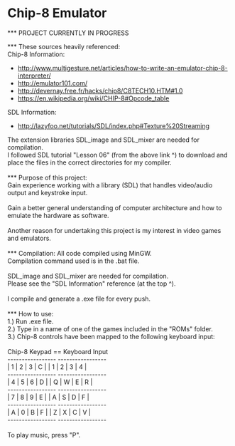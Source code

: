 # Chip-8 Emulator

*** PROJECT CURRENTLY IN PROGRESS

*** These sources heavily referenced:\
Chip-8 Information:
- http://www.multigesture.net/articles/how-to-write-an-emulator-chip-8-interpreter/
- http://emulator101.com/
- http://devernay.free.fr/hacks/chip8/C8TECH10.HTM#1.0
- https://en.wikipedia.org/wiki/CHIP-8#Opcode_table

SDL Information:
- http://lazyfoo.net/tutorials/SDL/index.php#Texture%20Streaming

The extension libraries SDL_image and SDL_mixer are needed for compilation.\
I followed SDL tutorial "Lesson 06" (from the above link ^) to download and place the files in the correct directories for my compiler.\
\
*** Purpose of this project:\
Gain experience working with a library (SDL) that handles video/audio output and keystroke input.\
\
Gain a better general understanding of computer architecture and how to emulate the hardware as software.\
\
Another reason for undertaking this project is my interest in video games and
emulators.\
\
*** Compilation:
All code compiled using MinGW.\
Compilation command used is in the .bat file.\
\
SDL_image and SDL_mixer are needed for compilation.\
Please see the "SDL Information" reference (at the top ^).\
\
I compile and generate a .exe file for every push.\
\
*** How to use:\
1.) Run .exe file.\
2.) Type in a name of one of the games included in the "ROMs" folder.\
3.) Chip-8 controls have been mapped to the following keyboard input:\
\
    Chip-8 Keypad	==	Keyboard Input\
    -----------------		-----------------\
    | 1 | 2 | 3 | C |		| 1 | 2 | 3 | 4 |\
    -----------------		-----------------\
    | 4 | 5 | 6 | D |		| Q | W | E | R |\
    -----------------		-----------------\
    | 7 | 8 | 9 | E |		| A | S | D | F |\
    -----------------		-----------------\
    | A | 0 | B | F |		| Z | X | C | V |\
    -----------------		-----------------\
\
    To play music, press "P".
